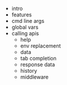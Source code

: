 * intro
* features
* cmd line args
* global vars
* calling apis
    * help
    * env replacement
    * data
    * tab completion
    * response data
    * history
    * middleware
